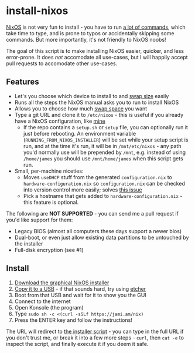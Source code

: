 # install-nixos

[NixOS](https://nixos.org) is not very fun to install - you have to run [a lot of commands](https://nixos.org/nixos/manual/index.html#sec-installation-partitioning), which take time to type, and is prone to typos or accidentally skipping some commands. But more importantly, it's not friendly to NixOS noobs!

The goal of this script is to make installing NixOS easier, quicker, and less error-prone. It does *not* accomodate all use-cases, but I will happily accept pull requests to accomodate other use-cases.

## Features

- Let's you choose which device to install to and [swap size](https://web.mit.edu/rhel-doc/5/RHEL-5-manual/Deployment_Guide-en-US/ch-swapspace.html) easily
- Runs all the steps the NixOS manual asks you to run to install NixOS
- Allows you to choose how much [swap space](https://web.mit.edu/rhel-doc/5/RHEL-5-manual/Deployment_Guide-en-US/ch-swapspace.html) you want
- Type a git URL and clone it to `/etc/nixos` - this is useful if you already have a NixOS configuration, like [mine](https://github.com/jamescostian/.config)
  - If the repo contains a `setup.sh` or `setup` file, you can optionally run it just before rebooting. An environment variable (`RUNNING_FROM_NIXOS_INSTALLER`) will be set while your setup script is run, and at the time it's run, it will be in `/mnt/etc/nixos` - any path you'd normally use will be prepended by `/mnt`, e.g. instead of using `/home/james` you should use `/mnt/home/james` when this script gets run.
- Small, per-machine niceties:
  - Moves `useDHCP` stuff from the generated `configuration.nix` to `hardware-configuration.nix` so `configuration.nix` can be checked into version control more easily; solves [this issue](https://github.com/NixOS/nixpkgs/issues/73595)
  - Pick a hostname that gets added to `hardware-configuration.nix` - this feature is optional.

The following are **NOT SUPPORTED** - you can send me a pull request if you'd like support for them:

- Legacy BIOS (almost all computers these days support a newer bios)
- Dual-boot, or even just allow existing data partitions to be untouched by the installer
- Full-disk encryption (see #1)

## Install

1. [Download the graphical NixOS installer](https://nixos.org/nixos/download.html)
2. [Copy it to a USB](https://nixos.org/nixos/download.html) - if that sounds hard, try using [etcher](https://www.balena.io/etcher/)
3. Boot from that USB and wait for it to show you the GUI
4. Connect to the internet
5. Open Konsole (the program)
6. Type `sudo sh -c <(curl -sSLf https://jami.am/nix)`
7. Press the ENTER key and follow the instructions!

The URL will redirect to [the installer script](install-nixos.sh) - you can type in the full URL if you don't trust me, or break it into a few more steps - `curl`, then `cat -e` to inspect the script, and finally execute it if you deem it safe.
